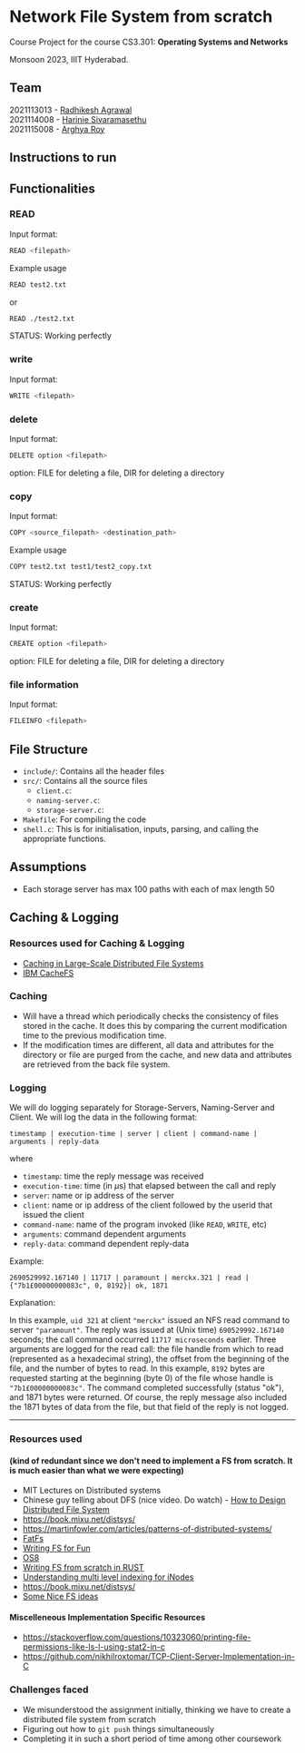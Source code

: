 # Network File System from scratch

Course Project for the course CS3.301: **Operating Systems and Networks**

Monsoon 2023, IIIT Hyderabad.

## Team

2021113013 - [Radhikesh Agrawal](mailto:radhikesh.agrawal@research.iiit.ac.in) <br>
2021114008 - [Harinie Sivaramasethu](mailto:harinie.s@research.iiit.ac.in) <br>
2021115008 - [Arghya Roy](mailto:arghya.roy@research.iiit.ac.in) <br>

## Instructions to run

## Functionalities

### READ

Input format:

```bash
READ <filepath>
```

Example usage

```bash
READ test2.txt
```

or

```bash
READ ./test2.txt
```

STATUS: Working perfectly

### write

Input format:

```bash
WRITE <filepath>
```

### delete

Input format:

```bash
DELETE option <filepath>
```

option: FILE for deleting a file, DIR for deleting a directory

### copy

Input format:

```bash
COPY <source_filepath> <destination_path>
```

Example usage

```bash
COPY test2.txt test1/test2_copy.txt
```

STATUS: Working perfectly

### create

Input format:

```bash
CREATE option <filepath>
```

option: FILE for deleting a file, DIR for deleting a directory

### file information

Input format:

```bash
FILEINFO <filepath>
```

## File Structure

- `include/`: Contains all the header files
- `src/`: Contains all the source files
  - `client.c`:
  - `naming-server.c`:
  - `storage-server.c`:
- `Makefile`: For compiling the code
- `shell.c`: This is for initialisation, inputs, parsing, and calling the appropriate functions.

## Assumptions

- Each storage server has max 100 paths with each of max length 50

## Caching & Logging

### Resources used for Caching & Logging

- [Caching in Large-Scale Distributed File Systems](http://csis.pace.edu/~marchese/CS865/Papers/blaze_397.pdf)
- [IBM CacheFS](https://www.ibm.com/docs/en/aix/7.2?topic=performance-cache-file-system)

### Caching

- Will have a thread which periodically checks the consistency of files stored in the cache. It does this by comparing the current modification time to the previous modification time.
- If the modification times are different, all data and attributes for the directory or file are purged from the cache, and new data and attributes are retrieved from the back file system.

### Logging

We will do logging separately for Storage-Servers, Naming-Server and Client. We will log the data in the following format:

$\texttt{timestamp | execution-time | server | client | command-name | arguments | reply-data}$

where

- $\texttt{timestamp}$: time the reply message was received
- $\texttt{execution-time}$: time (in $\mu$s) that elapsed between the call and reply
- $\texttt{server}$: name or ip address of the server
- $\texttt{client}$: name or ip address of the client followed by the userid that issued the client
- $\texttt{command-name}$: name of the program invoked (like `READ`, `WRITE`, etc)
- $\texttt{arguments}$: command dependent arguments
- $\texttt{reply-data}$: command dependent reply-data

Example:

$\texttt{2690529992.167140 | 11717 | paramount | merckx.321 | read | \{"7b1£00000000083c", 0, 8192\} | ok, 1871}$

Explanation:

In this example, $\texttt{uid 321}$ at client $\texttt{"merckx"}$ issued an NFS read command to server $\texttt{"paramount"}$. The reply was issued at (Unix time) $\texttt{690529992.167140}$ seconds; the call command occurred $\texttt{11717 microseconds}$ earlier. Three arguments are logged for the read call: the file handle from which to read (represented as a hexadecimal string), the offset from the beginning of the file, and the number of bytes to read. In this example, $\texttt{8192}$ bytes are requested starting at the beginning (byte 0) of the file whose handle is $\texttt{"7b1£00000000083c"}$. The command completed successfully (status "ok"),
and 1871 bytes were returned. Of course, the reply message also included the 1871 bytes of data from the file, but that field of the reply is not logged.

---

### Resources used

#### (kind of redundant since we don't need to implement a FS from scratch. It is much easier than what we were expecting)

- MIT Lectures on Distributed systems
- Chinese guy telling about DFS (nice video. Do watch) - [How to Design Distributed File System](https://www.youtube.com/watch?v=g6VWTEtUsQY)
- https://book.mixu.net/distsys/
- https://martinfowler.com/articles/patterns-of-distributed-systems/
- [FatFs](http://elm-chan.org/fsw/ff/00index_e.html)
- [Writing FS for Fun](https://github.com/cppdug/presentations/blob/master/files/2018-05-14/WritingFS4Fun.pptx)
- [OS8](https://codex.cs.yale.edu/avi/os-book/OS8/os8c/slide-dir/index.html)
- [Writing FS from scratch in RUST](https://blog.carlosgaldino.com/writing-a-file-system-from-scratch-in-rust.html)
- [Understanding multi level indexing for iNodes](https://www.cs.utexas.edu/~lorenzo/corsi/cs372/06F/hw/11sol.html)
- https://book.mixu.net/distsys/
- [Some Nice FS ideas](https://martinfowler.com/articles/patterns-of-distributed-systems/)

#### Miscelleneous Implementation Specific Resources

- https://stackoverflow.com/questions/10323060/printing-file-permissions-like-ls-l-using-stat2-in-c
- https://github.com/nikhilroxtomar/TCP-Client-Server-Implementation-in-C

### Challenges faced

- We misunderstood the assignment initially, thinking we have to create a distributed file system from scratch
- Figuring out how to `git push` things simultaneously
- Completing it in such a short period of time among other coursework
